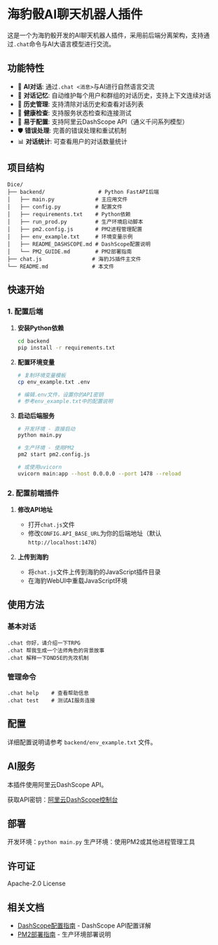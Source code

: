# 海豹骰AI聊天机器人插件

这是一个为海豹骰开发的AI聊天机器人插件，采用前后端分离架构，支持通过`.chat`命令与AI大语言模型进行交流。

## 功能特性

- 🤖 **AI对话**: 通过`.chat <消息>`与AI进行自然语言交流
- 💾 **对话记忆**: 自动维护每个用户和群组的对话历史，支持上下文连续对话
- 🔄 **历史管理**: 支持清除对话历史和查看对话列表
- 🏥 **健康检查**: 支持服务状态检查和连接测试
- 🔧 **易于配置**: 支持阿里云DashScope API（通义千问系列模型）
- 🛡️ **错误处理**: 完善的错误处理和重试机制
- 📊 **对话统计**: 可查看用户的对话数量统计

## 项目结构

```
Dice/
├── backend/                 # Python FastAPI后端
│   ├── main.py             # 主应用文件
│   ├── config.py           # 配置文件
│   ├── requirements.txt    # Python依赖
│   ├── run_prod.py         # 生产环境启动脚本
│   ├── pm2.config.js       # PM2进程管理配置
│   ├── env_example.txt     # 环境变量示例
│   ├── README_DASHSCOPE.md # DashScope配置说明
│   └── PM2_GUIDE.md        # PM2部署指南
├── chat.js                # 海豹JS插件主文件
└── README.md              # 本文件
```

## 快速开始

### 1. 配置后端

1. **安装Python依赖**
   ```bash
   cd backend
   pip install -r requirements.txt
   ```

2. **配置环境变量**
   ```bash
   # 复制环境变量模板
   cp env_example.txt .env
   
   # 编辑.env文件，设置你的API密钥
   # 参考env_example.txt中的配置说明
   ```

3. **启动后端服务**
   ```bash
   # 开发环境 - 直接启动
   python main.py
   
   # 生产环境 - 使用PM2
   pm2 start pm2.config.js
   
   # 或使用uvicorn
   uvicorn main:app --host 0.0.0.0 --port 1478 --reload
   ```

### 2. 配置前端插件

1. **修改API地址**
   - 打开`chat.js`文件
   - 修改`CONFIG.API_BASE_URL`为你的后端地址（默认`http://localhost:1478`）

2. **上传到海豹**
   - 将`chat.js`文件上传到海豹的JavaScript插件目录
   - 在海豹WebUI中重载JavaScript环境

## 使用方法

### 基本对话
```
.chat 你好，请介绍一下TRPG
.chat 帮我生成一个法师角色的背景故事
.chat 解释一下DND5E的先攻机制
```

### 管理命令
```
.chat help    # 查看帮助信息
.chat test    # 测试AI服务连接
```

## 配置

详细配置说明请参考 `backend/env_example.txt` 文件。

## AI服务

本插件使用阿里云DashScope API。

获取API密钥：[阿里云DashScope控制台](https://dashscope.console.aliyun.com/)

## 部署

开发环境：`python main.py`
生产环境：使用PM2或其他进程管理工具

## 许可证

Apache-2.0 License

## 相关文档
- [DashScope配置指南](backend/README_DASHSCOPE.md) - DashScope API配置详解
- [PM2部署指南](backend/PM2_GUIDE.md) - 生产环境部署说明